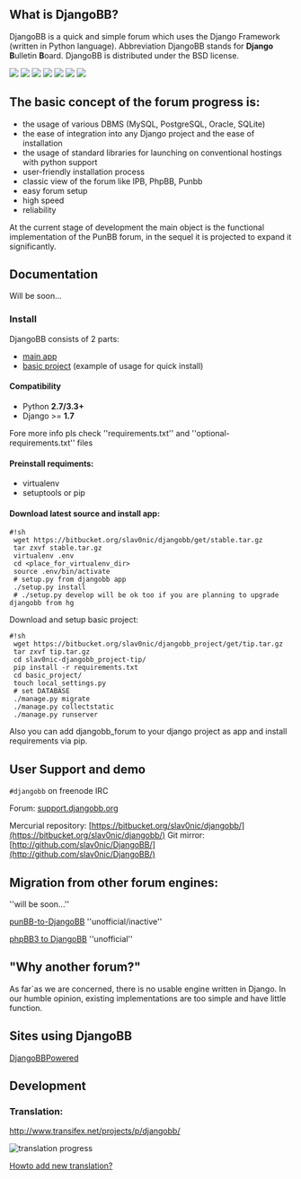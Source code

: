 ## What is DjangoBB?

DjangoBB is a quick and simple forum which uses the Django Framework (written in Python language).
Abbreviation DjangoBB stands for **Django** **B**ulletin **B**oard.
DjangoBB is distributed under the BSD license.

[![](https://pledgie.com/campaigns/16554.png?skin_name=chrome)](http://pledgie.com/campaigns/16554)
[![](http://api.flattr.com/button/flattr-badge-large.png)](http://flattr.com/thing/93067/DjangoBB-Django-based-forum)
[![](http://www.openhub.net/p/djangobb/widgets/project_thin_badge.gif)](http://www.openhub.net/p/djangobb?ref=sample)
[![](https://drone.io/bitbucket.org/slav0nic/djangobb/status.png)](https://drone.io/bitbucket.org/slav0nic/djangobb/latest)
[![](https://codecov.io/bitbucket/slav0nic/djangobb/coverage.svg?branch=default)](https://codecov.io/bitbucket/slav0nic/djangobb?branch=default)
[![](http://requires.io/bitbucket/slav0nic/djangobb/requirements.svg?branch=default)](http://requires.io/bitbucket/slav0nic/djangobb/requirements/?branch=default)
[![](https://img.shields.io/badge/irc-freenode-blue.svg)](https://webchat.freenode.net/?channels=djangobb)


## The basic concept of the forum progress is:

 * the usage of various DBMS (MySQL, PostgreSQL, Oracle, SQLite)
 * the ease of integration into any Django project and the ease of installation
 * the usage of standard libraries for launching on conventional hostings with python support
 * user-friendly installation process
 * classic view of the forum like IPB, PhpBB, Punbb
 * easy forum setup
 * high speed
 * reliability

At the current stage of development the main object is the functional implementation of the PunBB forum, in the sequel it is projected to expand it significantly.

## Documentation

Will be soon...

### Install
DjangoBB consists of 2 parts:

 * [main app](http://bitbucket.org/slav0nic/djangobb)
 * [basic project](http://bitbucket.org/slav0nic/djangobb_project) (example of usage for quick install)


#### Compatibility
  * Python **2.7/3.3+**
  * Django >= **1.7**

Fore more info pls check ''requirements.txt'' and ''optional-requirements.txt'' files

#### Preinstall requiments:

* virtualenv
* setuptools or pip

#### Download latest source and install app:

```
#!sh
 wget https://bitbucket.org/slav0nic/djangobb/get/stable.tar.gz
 tar zxvf stable.tar.gz
 virtualenv .env
 cd <place_for_virtualenv_dir>
 source .env/bin/activate
 # setup.py from djangobb app
 ./setup.py install
 # ./setup.py develop will be ok too if you are planning to upgrade djangobb from hg

```

Download and setup basic project:

```
#!sh
 wget https://bitbucket.org/slav0nic/djangobb_project/get/tip.tar.gz
 tar zxvf tip.tar.gz
 cd slav0nic-djangobb_project-tip/
 pip install -r requirements.txt
 cd basic_project/
 touch local_settings.py
 # set DATABASE
 ./manage.py migrate
 ./manage.py collectstatic
 ./manage.py runserver
```

Also you can add djangobb_forum to your django project as app and install requirements via pip.


## User Support and demo
`#djangobb` on freenode IRC

Forum:
[support.djangobb.org](http://support.djangobb.org/)

Mercurial repository: [https://bitbucket.org/slav0nic/djangobb/](https://bitbucket.org/slav0nic/djangobb/)
Git mirror: [http://github.com/slav0nic/DjangoBB/](http://github.com/slav0nic/DjangoBB/)

## Migration from other forum engines:

''will be soon...''

[punBB-to-DjangoBB](http://github.com/Kami/punBB-to-DjangoBB) ''unofficial/inactive''

[phpBB3 to DjangoBB](https://github.com/jedie/django-phpBB3) ''unofficial''

## "Why another forum?"

As far`as we are concerned, there is no usable engine written in Django. In our humble opinion, existing implementations are too simple and have little function.

## Sites using DjangoBB
[DjangoBBPowered](https://bitbucket.org/slav0nic/djangobb/wiki/DjangoBBPowered)

## Development

### Translation:
http://www.transifex.net/projects/p/djangobb/

![translation progress](http://www.transifex.net/projects/p/djangobb/resource/default/chart/image_png)

[Howto add new translation?](https://bitbucket.org/slav0nic/djangobb/wiki/HowtoAddNewTranslation)
